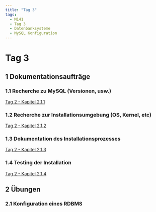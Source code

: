 ```yaml
---
title: "Tag 3"
tags:
  - M141
  - Tag 3
  - Datenbanksysteme
  - MySQL Konfiguration
---
```


# Tag 3

## 1 Dokumentationsaufträge

### 1.1 Recherche zu MySQL (Versionen, usw.)

[Tag 2 - Kapitel 2.1.1](./tag-0002.md#211-recherche)

### 1.2 Recherche zur Installationsumgebung (OS, Kernel, etc)

[Tag 2 - Kapitel 2.1.2](./tag-0002.md#212-voraussetzungen-der-installation)

### 1.3 Dokumentation des Installationsprozesses

[Tag 2 - Kapitel 2.1.3](./tag-0002.md#213-prozess-der-installation)

### 1.4 Testing der Installation

[Tag 2 - Kapitel 2.1.4](./tag-0002.md#214-test-der-installation)

## 2 Übungen

### 2.1 Konfiguration eines RDBMS
